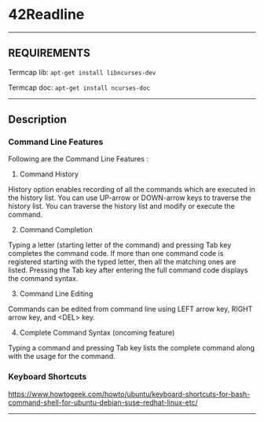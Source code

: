 # 42Readline

---

## REQUIREMENTS

Termcap lib:
`apt-get install libncurses-dev`

Termcap doc:
`apt-get install ncurses-doc`

---

## Description

### Command Line Features


Following are the Command Line Features :

1. Command History

History option enables recording of all the commands which are executed in the history list. You can use UP-arrow or DOWN-arrow keys to traverse the history list. You can traverse the history list and modify or execute the command.


2. Command Completion

Typing a letter (starting letter of the command) and pressing Tab key completes the command code. If more than one command code is registered starting with the typed letter, then all the matching ones are listed. Pressing the Tab key after entering the full command code displays the command syntax.


3. Command Line Editing

Commands can be edited from command line using LEFT arrow key, RIGHT arrow key, and \<DEL\> key.


4. Complete Command Syntax (oncoming feature)

Typing a command and pressing Tab key lists the complete command along with the usage for the command.

### Keyboard Shortcuts

https://www.howtogeek.com/howto/ubuntu/keyboard-shortcuts-for-bash-command-shell-for-ubuntu-debian-suse-redhat-linux-etc/


---
